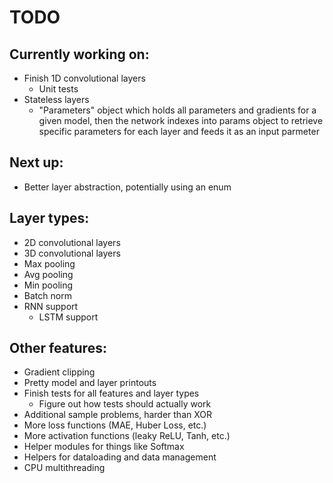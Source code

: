 # TODO

## Currently working on:

-   Finish 1D convolutional layers
    -   Unit tests
-   Stateless layers
    -   "Parameters" object which holds all parameters and gradients for a given model, then the network indexes
        into params object to retrieve specific parameters for each layer and feeds it as an input parmeter

## Next up:

-   Better layer abstraction, potentially using an enum

## Layer types:

-   2D convolutional layers
-   3D convolutional layers
-   Max pooling
-   Avg pooling
-   Min pooling
-   Batch norm
-   RNN support
    -   LSTM support

## Other features:

-   Gradient clipping
-   Pretty model and layer printouts
-   Finish tests for all features and layer types
    -   Figure out how tests should actually work
-   Additional sample problems, harder than XOR
-   More loss functions (MAE, Huber Loss, etc.)
-   More activation functions (leaky ReLU, Tanh, etc.)
-   Helper modules for things like Softmax
-   Helpers for dataloading and data management
-   CPU multithreading
